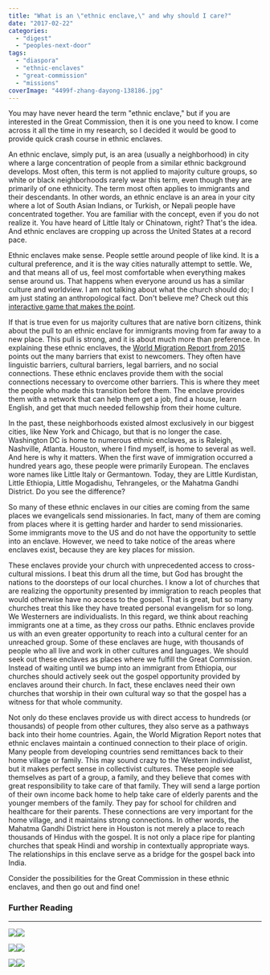 ```yaml
---
title: "What is an \"ethnic enclave,\" and why should I care?"
date: "2017-02-22"
categories: 
  - "digest"
  - "peoples-next-door"
tags: 
  - "diaspora"
  - "ethnic-enclaves"
  - "great-commission"
  - "missions"
coverImage: "4499f-zhang-dayong-138186.jpg"
---
```


You may have never heard the term "ethnic enclave," but if you are interested in the Great Commission, then it is one you need to know. I come across it all the time in my research, so I decided it would be good to provide quick crash course in ethnic enclaves.

An ethnic enclave, simply put, is an area (usually a neighborhood) in city where a large concentration of people from a similar ethnic background develops. Most often, this term is not applied to majority culture groups, so white or black neighborhoods rarely wear this term, even though they are primarily of one ethnicity. The term most often applies to immigrants and their descendants. In other words, an ethnic enclave is an area in your city where a lot of South Asian Indians, or Turkish, or Nepali people have concentrated together. You are familiar with the concept, even if you do not realize it. You have heard of Little Italy or Chinatown, right? That's the idea. And ethnic enclaves are cropping up across the United States at a record pace.

Ethnic enclaves make sense. People settle around people of like kind. It is a cultural preference, and it is the way cities naturally attempt to settle. We, and that means all of us, feel most comfortable when everything makes sense around us. That happens when everyone around us has a similar culture and worldview. I am not talking about what the church should do; I am just stating an anthropological fact. Don't believe me? Check out this [interactive game that makes the point](http://blog.keelancook.com/2015/09/heres-a-fun-way-to-understand-people-group-communities.html).

If that is true even for us majority cultures that are native born citizens, think about the pull to an ethnic enclave for immigrants moving from far away to a new place. This pull is strong, and it is about much more than preference. In explaining these ethnic enclaves, the [World Migration Report from 2015](http://www.iom.int/world-migration-report-2015) points out the many barriers that exist to newcomers. They often have linguistic barriers, cultural barriers, legal barriers, and no social connections. These ethnic enclaves provide them with the social connections necessary to overcome other barriers. This is where they meet the people who made this transition before them. The enclave provides them with a network that can help them get a job, find a house, learn English, and get that much needed fellowship from their home culture.

In the past, these neighborhoods existed almost exclusively in our biggest cities, like New York and Chicago, but that is no longer the case. Washington DC is home to numerous ethnic enclaves, as is Raleigh, Nashville, Atlanta. Houston, where I find myself, is home to several as well. And here is why it matters. When the first wave of immigration occurred a hundred years ago, these people were primarily European. The enclaves wore names like Little Italy or Germantown. Today, they are Little Kurdistan, Little Ethiopia, Little Mogadishu, Tehrangeles, or the Mahatma Gandhi District. Do you see the difference?

So many of these ethnic enclaves in our cities are coming from the same places we evangelicals send missionaries. In fact, many of them are coming from places where it is getting harder and harder to send missionaries. Some immigrants move to the US and do not have the opportunity to settle into an enclave. However, we need to take notice of the areas where enclaves exist, because they are key places for mission.

These enclaves provide your church with unprecedented access to cross-cultural missions. I beat this drum all the time, but God has brought the nations to the doorsteps of our local churches. I know a lot of churches that are realizing the opportunity presented by immigration to reach peoples that would otherwise have no access to the gospel. That is great, but so many churches treat this like they have treated personal evangelism for so long. We Westerners are individualists. In this regard, we think about reaching immigrants one at a time, as they cross our paths. Ethnic enclaves provide us with an even greater opportunity to reach into a cultural center for an unreached group. Some of these enclaves are huge, with thousands of people who all live and work in other cultures and languages. We should seek out these enclaves as places where we fulfill the Great Commission. Instead of waiting until we bump into an immigrant from Ethiopia, our churches should actively seek out the gospel opportunity provided by enclaves around their church. In fact, these enclaves need their own churches that worship in their own cultural way so that the gospel has a witness for that whole community.

Not only do these enclaves provide us with direct access to hundreds (or thousands) of people from other cultures, they also serve as a pathways back into their home countries. Again, the World Migration Report notes that ethnic enclaves maintain a continued connection to their place of origin. Many people from developing countries send remittances back to their home village or family. This may sound crazy to the Western individualist, but it makes perfect sense in collectivist cultures. These people see themselves as part of a group, a family, and they believe that comes with great responsibility to take care of that family. They will send a large portion of their own income back home to help take care of elderly parents and the younger members of the family. They pay for school for children and healthcare for their parents. These connections are very important for the home village, and it maintains strong connections. In other words, the Mahatma Gandhi District here in Houston is not merely a place to reach thousands of Hindus with the gospel. It is not only a place ripe for planting churches that speak Hindi and worship in contextually appropriate ways. The relationships in this enclave serve as a bridge for the gospel back into India.

Consider the possibilities for the Great Commission in these ethnic enclaves, and then go out and find one!

### Further Reading

* * *

[![](//ws-na.amazon-adsystem.com/widgets/q?_encoding=UTF8&ASIN=B00B96GXM8&Format=_SL250_&ID=AsinImage&MarketPlace=US&ServiceVersion=20070822&WS=1&tag=keelancook-20&language=en_US)](https://www.amazon.com/Tradecraft-Church-Mission-Larry-McCrary-ebook/dp/B00B96GXM8/ref=as_li_ss_il?keywords=tradecraft&qid=1585331889&sr=8-4&linkCode=li3&tag=keelancook-20&linkId=b7dca1fb8a8832af9edf0403ee396d0a&language=en_US)![](https://ir-na.amazon-adsystem.com/e/ir?t=keelancook-20&language=en_US&l=li3&o=1&a=B00B96GXM8)

[![](//ws-na.amazon-adsystem.com/widgets/q?_encoding=UTF8&ASIN=0878080457&Format=_SL250_&ID=AsinImage&MarketPlace=US&ServiceVersion=20070822&WS=1&tag=keelancook-20&language=en_US)](https://www.amazon.com/Diaspora-Missiology-EMS-Reflections-Scattered/dp/0878080457/ref=as_li_ss_il?keywords=diaspora+missions&qid=1585331971&sr=8-3&linkCode=li3&tag=keelancook-20&linkId=9f2643d05267a10256cc59152b8fc481&language=en_US)![](https://ir-na.amazon-adsystem.com/e/ir?t=keelancook-20&language=en_US&l=li3&o=1&a=0878080457)

[![](//ws-na.amazon-adsystem.com/widgets/q?_encoding=UTF8&ASIN=0830857583&Format=_SL250_&ID=AsinImage&MarketPlace=US&ServiceVersion=20070822&WS=1&tag=keelancook-20&language=en_US)](https://www.amazon.com/Strangers-Next-Door-Immigration-Migration/dp/0830857583/ref=as_li_ss_il?_encoding=UTF8&qid=1586805376&sr=8-1&linkCode=li3&tag=keelancook-20&linkId=a69adcc90c9e80879a734a10b4c93068&language=en_US)![](https://ir-na.amazon-adsystem.com/e/ir?t=keelancook-20&language=en_US&l=li3&o=1&a=0830857583)
